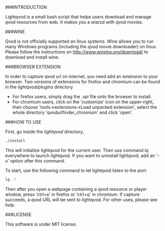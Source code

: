 ###INTRODUCTION

Lightqvod is a small bash script that helps users download and manage qvod resources from web.
It makes you a wiarzd with qvod movies.

###WINE

Qvod is not officially supported on linux systems. 
Wine allows you to run many Windows programs (including the qvod movie downloader) on linux. Please follow the instructions on http://www.winehq.org/download/ to download and install wine.

###BROWSER EXTENSION

In order to capture qvod url on internet, you need add an extension to your browser. Two versions of extensions for firefox and chromium can be found in the *lightqvod/plugins* directory.
- For firefox users, simply drag the .xpi file onto the browser to install.
- For chromium users, click on the 'customize' icon on the upper-right, then choose 'tools->extensions->Load unpacked extension', select the whole directory 'qvodurlfinder_chromium' and click 'open'.

###HOW TO USE

First, go inside the *lightqvod* directory,
```bash
./install
```
This will initialize lightqvod for the current user. Then use command *lq* everywhere to launch lightqvod. If you want to uninstall lightqvod, add an '-u' option after this command.

To start, use the following command to let lightqvod listen to the port:
```bash
lq -l
```
Then after you open a webpage containing a qvod resource or player window, press 'ctrl+e' in firefox or 'ctrl+q' in chromium. If capture succeeds, a qvod URL will be sent to lightqvod. For other uses, please see *help*.

###LICENSE

This software is under MIT license.
